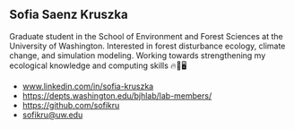 ## Sofia Saenz Kruszka

Graduate student in the School of Environment and Forest Sciences at the University of Washington. Interested in forest disturbance ecology, climate change, and simulation modeling. Working towards strengthening my ecological knowledge and computing skills 🔥🌲🖥️


* www.linkedin.com/in/sofia-kruszka
* https://depts.washington.edu/bjhlab/lab-members/
* https://github.com/sofikru
* sofikru@uw.edu
